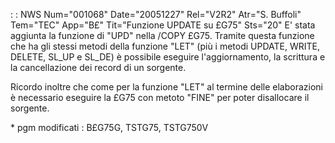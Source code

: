  :  : NWS Num="001068" Date="20051227" Rel="V2R2" Atr="S. Buffoli" Tem="TEC" App="B£" Tit="Funzione UPDATE su £G75" Sts="20"
E' stata aggiunta la funzione di "UPD" nella /COPY £G75. Tramite questa funzione che ha gli stessi
metodi della funzione "LET" (più i metodi UPDATE, WRITE, DELETE, SL_UP e SL_DE) è possibile eseguire l'aggiornamento, la scrittura e la cancellazione dei record di un sorgente.

Ricordo inoltre che come per la funzione "LET" al termine delle elaborazioni è necessario eseguire
la £G75 con metoto "FINE" per poter disallocare il sorgente.

\* pgm modificati :  B£G75G, TSTG75, TSTG750V
